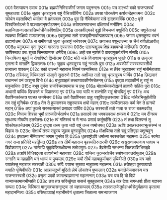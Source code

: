 001	वैशम्पायन उवाच
001a	ब्रह्मयोनिभिराकीर्णं जगाम यदुनन्दनः
001c	यत्र दाल्भ्यो बको राजन्पश्वर्थं सुमहातपाः
001e	जुहाव धृतराष्ट्रस्य राष्ट्रं वैचित्रवीर्यिणः
002a	तपसा घोररूपेण कर्शयन्देहमात्मनः
002c	क्रोधेन महताविष्टो धर्मात्मा वै प्रतापवान्
003a	पुरा हि नैमिषेयाणां सत्रे द्वादशवार्षिके
003c	वृत्ते विश्वजितोऽन्ते वै पाञ्चालानृषयोऽगमन्
004a	तत्रेश्वरमयाचन्त दक्षिणार्थं मनीषिणः
004c	बलान्वितान्वत्सतरान्निर्व्याधीनेकविंशतिम्
005a	तानब्रवीद्बको वृद्धो विभजध्वं पशूनिति
005c	पशूनेतानहं त्यक्त्वा भिक्षिष्ये राजसत्तमम्
006a	एवमुक्त्वा ततो राजन्नृषीन्सर्वान्प्रतापवान्
006c	जगाम धृतराष्ट्रस्य भवनं ब्राह्मणोत्तमः
007a	स समीपगतो भूत्वा धृतराष्ट्रं जनेश्वरम्
007c	अयाचत पशून्दाल्भ्यः स चैनं रुषितोऽब्रवीत्
008a	यदृच्छया मृता दृष्ट्वा गास्तदा नृपसत्तम
008c	एतान्पशून्नय क्षिप्रं ब्रह्मबन्धो यदीच्छसि
009a	ऋषिस्त्वथ वचः श्रुत्वा चिन्तयामास धर्मवित्
009c	अहो बत नृशंसं वै वाक्यमुक्तोऽस्मि संसदि
010a	चिन्तयित्वा मुहूर्तं च रोषाविष्टो द्विजोत्तमः
010c	मतिं चक्रे विनाशाय धृतराष्ट्रस्य भूपतेः
011a	स उत्कृत्य मृतानां वै मांसानि द्विजसत्तमः
011c	जुहाव धृतराष्ट्रस्य राष्ट्रं नरपतेः पुरा
012a	अवकीर्णे सरस्वत्यास्तीर्थे प्रज्वाल्य पावकम्
012c	बको दाल्भ्यो महाराज नियमं परमास्थितः
012e	स तैरेव जुहावास्य राष्ट्रं मांसैर्महातपाः
013a	तस्मिंस्तु विधिवत्सत्रे संप्रवृत्ते सुदारुणे
013c	अक्षीयत ततो राष्ट्रं धृतराष्ट्रस्य पार्थिव
014a	छिद्यमानं यथानन्तं वनं परशुना विभो
014c	बभूवापहतं तच्चाप्यवकीर्णमचेतनम्
015a	दृष्ट्वा तदवकीर्णं तु राष्ट्रं स मनुजाधिपः
015c	बभूव दुर्मना राजंश्चिन्तयामास च प्रभुः
016a	मोक्षार्थमकरोद्यत्नं ब्राह्मणैः सहितः पुरा
016c	अथासौ पार्थिवः खिन्नस्ते च विप्रास्तदा नृप
017a	यदा चापि न शक्नोति राष्ट्रं मोचयितुं नृप
017c	अथ वैप्राश्निकांस्तत्र पप्रच्छ जनमेजय
018a	ततो वैप्राश्निकाः प्राहुः पशुविप्रकृतस्त्वया
018c	मांसैरभिजुहोतीति तव राष्ट्रं मुनिर्बकः
019a	तेन ते हूयमानस्य राष्ट्रस्यास्य क्षयो महान्
019c	तस्यैतत्तपसः कर्म येन ते ह्यनयो महान्
019e	अपां कुञ्जे सरस्वत्यास्तं प्रसादय पार्थिव
020a	सरस्वतीं ततो गत्वा स राजा बकमब्रवीत्
020c	निपत्य शिरसा भूमौ प्राञ्जलिर्भरतर्षभ
021a	प्रसादये त्वा भगवन्नपराधं क्षमस्व मे
021c	मम दीनस्य लुब्धस्य मौर्ख्येण हतचेतसः
021e	त्वं गतिस्त्वं च मे नाथः प्रसादं कर्तुमर्हसि
022a	तं तथा विलपन्तं तु शोकोपहतचेतसम्
022c	दृष्ट्वा तस्य कृपा जज्ञे राष्ट्रं तच्च व्यमोचयत्
023a	ऋषिः प्रसन्नस्तस्याभूत्संरम्भं च विहाय सः
023c	मोक्षार्थं तस्य राष्ट्रस्य जुहाव पुनराहुतिम्
024a	मोक्षयित्वा ततो राष्ट्रं प्रतिगृह्य पशून्बहून्
024c	हृष्टात्मा नैमिषारण्यं जगाम पुनरेव हि
025a	धृतराष्ट्रोऽपि धर्मात्मा स्वस्थचेता महामनाः
025c	स्वमेव नगरं राजा प्रतिपेदे महर्द्धिमत्
026a	तत्र तीर्थे महाराज बृहस्पतिरुदारधीः
026c	असुराणामभावाय भावाय च दिवौकसाम्
027a	मांसैरपि जुहावेष्टिमक्षीयन्त ततोऽसुराः
027c	दैवतैरपि सम्भग्ना जितकाशिभिराहवे
028a	तत्रापि विधिवद्दत्त्वा ब्राह्मणेभ्यो महायशाः
028c	वाजिनः कुञ्जरांश्चैव रथांश्चाश्वतरीयुतान्
029a	रत्नानि च महार्हाणि धनं धान्यं च पुष्कलम्
029c	ययौ तीर्थं महाबाहुर्यायातं पृथिवीपते
030a	यत्र यज्ञे ययातेस्तु महाराज सरस्वती
030c	सर्पिः पयश्च सुस्राव नाहुषस्य महात्मनः
031a	तत्रेष्ट्वा पुरुषव्याघ्रो ययातिः पृथिवीपतिः
031c	आक्रामदूर्ध्वं मुदितो लेभे लोकांश्च पुष्कलान्
032a	ययातेर्यजमानस्य यत्र राजन्सरस्वती
032c	प्रसृता प्रददौ कामान्ब्राह्मणानां महात्मनाम्
033a	यत्र यत्र हि यो विप्रो यान्यान्कामानभीप्सति
033c	तत्र तत्र सरिच्छ्रेष्ठा ससर्ज सुबहून्रसान्
034a	तत्र देवाः सगन्धर्वाः प्रीता यज्ञस्य सम्पदा
034c	विस्मिता मानुषाश्चासन्दृष्ट्वा तां यज्ञसम्पदम्
035a	ततस्तालकेतुर्महाधर्मसेतुर्महात्मा कृतात्मा महादाननित्यः
035c	वसिष्ठापवाहं महाभीमवेगं धृतात्मा जितात्मा समभ्याजगाम
